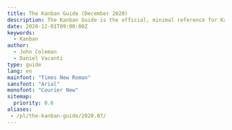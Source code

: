 ```yaml
---
title: The Kanban Guide (December 2020)
description: The Kanban Guide is the official, minimal reference for Kanban. Clear, stable, and focused, it defines the core practices and principles for managing flow and improving delivery across industries.
date: 2020-12-01T09:00:00Z
keywords:
  - Kanban
author:
  - John Coleman
  - Daniel Vacanti
type: guide
lang: en
mainfont: "Times New Roman"
sansfont: "Arial"
monofont: "Courier New"
sitemap:
  priority: 0.6
aliases:
 - /pl/the-kanban-guide/2020.07/
---
```

